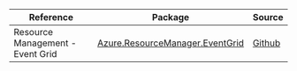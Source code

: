 | Reference | Package | Source |
|---|---|---|
|Resource Management - Event Grid|[Azure.ResourceManager.EventGrid](https://www.nuget.org/packages/Azure.ResourceManager.EventGrid)|[Github](https://github.com/Azure/azure-sdk-for-net/blob/main/sdk/eventgrid/Azure.ResourceManager.EventGrid)|
